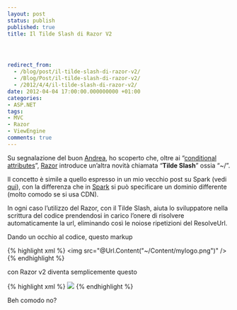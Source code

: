 ```yaml
---
layout: post
status: publish
published: true
title: Il Tilde Slash di Razor V2




redirect_from: 
  - /blog/post/il-tilde-slash-di-razor-v2/
  - /Blog/Post/il-tilde-slash-di-razor-v2/
  - /2012/4/4/il-tilde-slash-di-razor-v2/
date: 2012-04-04 17:00:00.000000000 +01:00
categories:
- ASP.NET
tags:
- MVC
- Razor
- ViewEngine
comments: true
---
```

<p>Su segnalazione del buon <a title="Andrea Balducci" href="https://twitter.com/#!/andreabalducci" rel="nofollow" target="_blank">Andrea</a>, ho scoperto che, oltre ai “<a title="What’s new in Razor v2" href="http://tostring.it/blog/post/whats-new-in-razor-v2/" target="_blank">conditional attributes</a>”, <a title="Razor&#39;s post" href="http://tostring.it/tags/archive/razor" rel="tag" target="_blank">Razor</a> introduce un’altra novità chiamata “<strong>Tilde Slash</strong>” ossia “~/”.</p>

<p>Il concetto è simile a quello espresso in un mio vecchio post su Spark (vedi <a title="Spark View Engine" href="http://tostring.it/blog/post/gestire-le-risorse-con-sparkviewengine/">qui</a>), con la differenza che in <a title="Spark View Engine" href="http://tostring.it/tags/archive/sparkviewengine" target="_blank">Spark</a> si può specificare un dominio differente (molto comodo se si usa CDN).</p>

<p>In ogni caso l’utilizzo del Razor, con il Tilde Slash, aiuta lo sviluppatore nella scrittura del codice prendendosi in carico l’onere di risolvere automaticamente la url, eliminando così le noiose ripetizioni del ResolveUrl.</p>

<p>Dando un occhio al codice, questo markup </p>

{% highlight xml %}
<img src="@Url.Content("~/Content/mylogo.png")" />
{% endhighlight %}
<p>con Razor v2 diventa semplicemente questo</p>

{% highlight xml %}
<img src="~/Content/mylogo.png" />
{% endhighlight %}
<p>Beh comodo no?</p>
